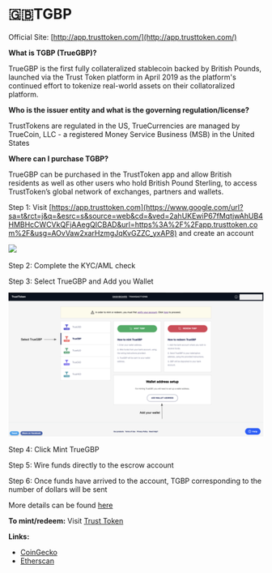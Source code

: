 # 🇬🇧TGBP

Official Site:  [http://app.trusttoken.com/](http://app.trusttoken.com/)  


**What is TGBP \(TrueGBP\)?**

TrueGBP is the first fully collateralized stablecoin backed by British Pounds, launched via the Trust Token platform in April 2019 as the platform's continued effort to tokenize real-world assets on their collatoralized platform.

**Who is the issuer entity and what is the governing regulation/license?**

TrustTokens are regulated in the US, TrueCurrencies are managed by TrueCoin, LLC - a registered Money Service Business \(MSB\) in the United States

**Where can I purchase TGBP?**

TrueGBP can be purchased in the TrustToken app and allow British residents as well as other users who hold British Pound Sterling, to access TrustToken’s global network of exchanges, partners and wallets.

Step 1: Visit [https://app.trusttoken.com](https://www.google.com/url?sa=t&rct=j&q=&esrc=s&source=web&cd=&ved=2ahUKEwiP67fMqtjwAhUB4HMBHcCWCVkQFjAAegQICBAD&url=https%3A%2F%2Fapp.trusttoken.com%2F&usg=AOvVaw2xarHzmgJqKvGZZC_yxAP8) and create an account

![](https://lh6.googleusercontent.com/YWq4dsvjKJNVRoEX7qS4EPlqL9C0lXKtQ0EU5JzD0bk1naChlabFTqfDJmaiNf_aVwq7qBKnIbfxbCoAEWwUIyydrj0dEE97dTvorn4UzVjxsT722Er-p_IG5KNgG865lXVjZ30Wllw)

Step 2: Complete the KYC/AML check

Step 3: Select TrueGBP and Add you Wallet

![](../.gitbook/assets/screenshot-2021-07-02-at-2.00.34-pm.png)

Step 4: Click Mint TrueGBP

Step 5: Wire funds directly to the escrow account  

Step 6: Once funds have arrived to the account, TGBP corresponding to the number of dollars will be sent  


More details can be found [here](https://blog.trusttoken.com/how-to-purchase-and-redeem-trueusd-a-guide-for-traders-ad8b141a9039)

**To mint/redeem:** Visit [Trust Token](https://www.trusttoken.com/) 

**Links:** 

* [CoinGecko](https://www.coingecko.com/en/coins/truegbp)
* [Etherscan](https://etherscan.io/token/0x00000000441378008ea67f4284a57932b1c000a5)   

